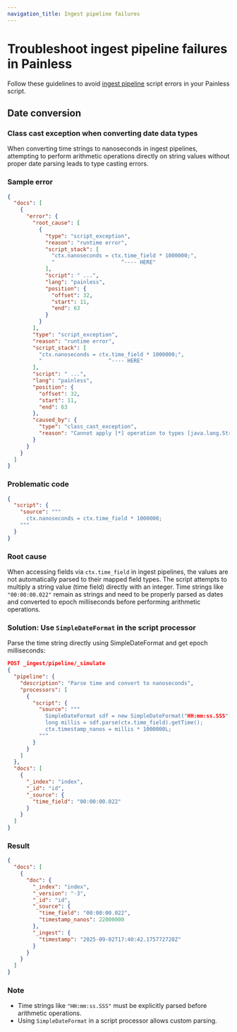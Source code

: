 ```yaml
---
navigation_title: Ingest pipeline failures
---
```


# Troubleshoot ingest pipeline failures in Painless

Follow these guidelines to avoid [ingest pipeline](elasticsearch://reference/scripting-languages/painless/painless-ingest-processor-context.md) script errors in your Painless script.

## Date conversion

### Class cast exception when converting date data types

When converting time strings to nanoseconds in ingest pipelines, attempting to perform arithmetic operations directly on string values without proper date parsing leads to type casting errors. 

### Sample error

```json
{
  "docs": [
    {
      "error": {
        "root_cause": [
          {
            "type": "script_exception",
            "reason": "runtime error",
            "script_stack": [
              "ctx.nanoseconds = ctx.time_field * 1000000;",
              "                     ^---- HERE"
            ],
            "script": " ...",
            "lang": "painless",
            "position": {
              "offset": 32,
              "start": 11,
              "end": 63
            }
          }
        ],
        "type": "script_exception",
        "reason": "runtime error",
        "script_stack": [
          "ctx.nanoseconds = ctx.time_field * 1000000;",
          "                     ^---- HERE"
        ],
        "script": " ...",
        "lang": "painless",
        "position": {
          "offset": 32,
          "start": 11,
          "end": 63
        },
        "caused_by": {
          "type": "class_cast_exception",
          "reason": "Cannot apply [*] operation to types [java.lang.String] and [java.lang.Integer]."
        }
      }
    }
  ]
}
```

### Problematic code

```json
{
  "script": {
    "source": """
      ctx.nanoseconds = ctx.time_field * 1000000;
    """
  }
}
```

### Root cause

When accessing fields via `ctx.time_field` in ingest pipelines, the values are not automatically parsed to their mapped field types. The script attempts to multiply a string value (time field) directly with an integer. Time strings like `"00:00:00.022"` remain as strings and need to be properly parsed as dates and converted to epoch milliseconds before performing arithmetic operations.

### Solution: Use `SimpleDateFormat` in the script processor

Parse the time string directly using SimpleDateFormat and get epoch milliseconds:

```json
POST _ingest/pipeline/_simulate
{
  "pipeline": {
    "description": "Parse time and convert to nanoseconds",
    "processors": [
      {
        "script": {
          "source": """
            SimpleDateFormat sdf = new SimpleDateFormat("HH:mm:ss.SSS");
            long millis = sdf.parse(ctx.time_field).getTime();
            ctx.timestamp_nanos = millis * 1000000L;
          """
        }
      }
    ]
  },
  "docs": [
    {
      "_index": "index",
      "_id": "id",
      "_source": {
        "time_field": "00:00:00.022"
      }
    }
  ]
}
```

### Result

```json
{
  "docs": [
    {
      "doc": {
        "_index": "index",
        "_version": "-3",
        "_id": "id",
        "_source": {
          "time_field": "00:00:00.022",
          "timestamp_nanos": 22000000
        },
        "_ingest": {
          "timestamp": "2025-09-02T17:40:42.175772728Z"
        }
      }
    }
  ]
}
```

### Note

* Time strings like `"HH:mm:ss.SSS"` must be explicitly parsed before arithmetic operations.  
* Using `SimpleDateFormat` in a script processor allows custom parsing.
